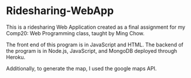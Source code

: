 # Ridesharing-WebApp

This is a ridesharing Web Application created as a final assignment for my Comp20: Web Programming class, taught by Ming Chow.

The front end of this program is in JavaScript and HTML.
The backend of the program is in Node.js, JavaScript, and MongoDB deployed through Heroku.

Additionally, to generate the map, I used the google maps API.
